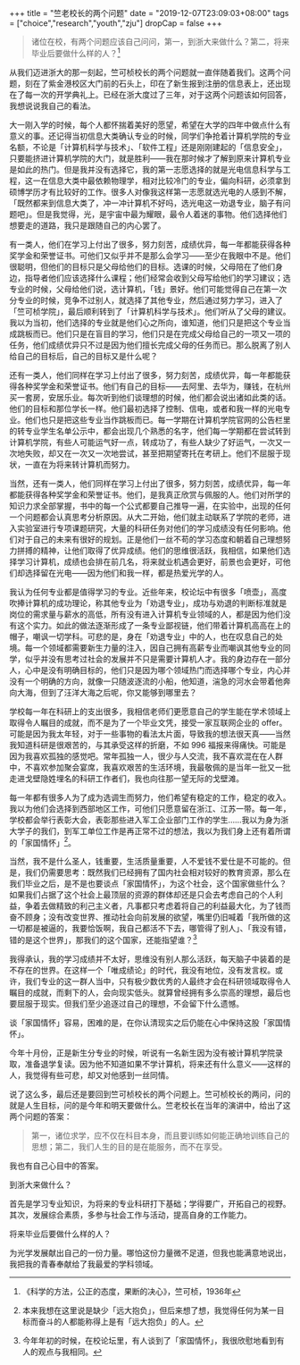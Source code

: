 +++
title = "竺老校长的两个问题"
date = "2019-12-07T23:09:03+08:00"
tags = ["choice","research","youth","zju"]
dropCap = false
+++

> 诸位在校，有两个问题应该自己问问，第一，到浙大来做什么？第二，将来毕业后要做什么样的人？[^1]

从我们迈进浙大的那一刻起，竺可桢校长的两个问题就一直伴随着我们。这两个问题，刻在了紫金港校区大门前的石头上，印在了新生报到注册的信息表上，还出现在了每一次的开学典礼上。已经在浙大度过了三年，对于这两个问题该如何回答，我想说说我自己的看法。

大一刚入学的时候，每个人都怀揣着美好的愿望，希望在大学的四年中做点什么有意义的事。还记得当初信息大类确认专业的时候，同学们争抢着计算机学院的专业名额，不论是「计算机科学与技术」、「软件工程」还是刚刚建起的「信息安全」，只要能挤进计算机学院的大门，就是胜利——我在那时候才了解到原来计算机专业是如此的热门。但是我并没有选择它，我的第一志愿选择的就是光电信息科学与工程，这一在信息大类中最依赖物理学，相对比较冷门的专业，偏向科研，必须拿到硕博学历才有比较好的工作。很多人对像我这样第一志愿就选光电的人感到不解，「既然都来到信息大类了，冲一冲计算机不好吗，选光电这一劝退专业，脑子有问题吧」。但是我觉得，光，是宇宙中最为耀眼，最令人着迷的事物。他们选择他们想要走的道路，我只是跟随自己的内心罢了。

有一类人，他们在学习上付出了很多，努力刻苦，成绩优异，每一年都能获得各种奖学金和荣誉证书。可他们又似乎并不是那么会学习——至少在我眼中不是。他们很聪明，但他们的目标只是父母给他们的目标。选课的时候，父母陪在了他们身边，指导者他们应该选择什么课程；他们经常会收到父母写给他们的学习建议；选专业的时候，父母给他们说，选计算机，「钱」景好。他们可能觉得自己在第一次分专业的时候，竞争不过别人，就选择了其他专业，然后通过努力学习，进入了「竺可桢学院」，最后顺利转到了「计算机科学与技术」。他们听从了父母的建议。我以为当初，他们选择的专业就是他们心之所向，谁知道，他们只是把这个专业当成跳板而已。他们只是在盲目的学习，他们只是在完成父母给自己的一项又一项的任务，他们成绩优异只不过是因为他们擅长完成父母的任务而已。那么脱离了别人给自己的目标后，自己的目标又是什么呢？

还有一类人，他们同样在学习上付出了很多，努力刻苦，成绩优异，每一年都能获得各种奖学金和荣誉证书。他们有自己的目标——去阿里、去华为，赚钱，在杭州买一套房，安居乐业。每次听到他们谈理想的时候，他们都会说出诸如此类的话。他们的目标和那位学长一样。他们最初选择了控制、信电，或者和我一样的光电专业。他们也只是把这些专业当作跳板而已。每一学期在计算机学院官网的公告栏里的转专业学生名单公示中，都会出现几个熟悉的名字，他们每一学期都在尝试转到计算机学院，有些人可能运气好一点，转成功了，有些人缺少了好运气，一次又一次地失败，却又在一次又一次地尝试，甚至把期望寄托在考研上。他们不屈服于现状，一直在为将来转计算机而努力。

当然，还有一类人，他们同样在学习上付出了很多，努力刻苦，成绩优异，每一年都能获得各种奖学金和荣誉证书。他们，是我真正欣赏与佩服的人。他们对所学的知识力求全部掌握，书中的每一个公式都要自己推导一遍，在实验中，出现的任何一个问题都会认真思考分析原因。从大二开始，他们就主动联系了学院的老师，进入实验室进行专项课题研究，大量的科研任务对他们的学习成绩没有任何影响。他们对于自己的未来有很好的规划。正是他们一丝不苟的学习态度和朝着自己理想努力拼搏的精神，让他们取得了优异成绩。他们的思维很活跃，我相信，如果他们选择学习计算机，成绩也会排在前几名，将来就业机遇会更好，前景也会更好，可他们却选择留在光电——因为他们和我一样，都是热爱光学的人。

我认为任何专业都是值得学习的专业。近些年来，校论坛中有很多「喷壶」，高度吹捧计算机的成功理论，称其他专业为「劝退专业」，成功与劝退的判断标准就是岗位的需求量与薪水的高低，所有没有进入计算机专业领域的人，都是因为他们没有这个实力。如此的做法逐渐形成了一条专业鄙视链，他们带着计算机高高在上的帽子，嘲讽一切学科。可悲的是，身在「劝退专业」中的人，也在叹息自己的处境。每一个领域都需要新生力量的注入，因自己拥有高薪专业而嘲讽其他专业的同学，似乎并没有思考过社会的发展并不只是需要计算机人才。我的身边存在一部分人，心中是没有明确目标的，他们只是因为哪个领域热门而选择哪个专业，内心并没有一个明确的方向，就像一只随波逐流的小船，他知道，湍急的河水会带着他奔向大海，但到了汪洋大海之后呢，你又能够到哪里去？

学校每一年在科研上的支出很多，我相信老师们更愿意自己的学生能在学术领域上取得令人瞩目的成就，而不是为了一个毕业文凭，接受一家互联网企业的 offer。可能是因为我太年轻，对于一些事物的看法太片面，导致我的想法很天真——当然我知道科研是很艰苦的，与其承受这样的折磨，不如 996 福报来得痛快。可能是因为我喜欢孤独的感觉吧。常年孤独一人，很少与人交流，我不喜欢混在在人群中，不喜欢参加聚会宴席，我喜欢艰苦的生活环境，我最敬佩的是当年一批又一批走进戈壁隐姓埋名的科研工作者们，我也向往那一望无际的戈壁滩。

每一年都有很多人为了成为选调生而努力，他们希望有稳定的工作，稳定的收入。我以为他们会选择到西部地区工作，可他们只愿意留在浙江、江苏一带。每一年，学校都会举行表彰大会，表彰那些进入军工企业部门工作的学生……我以为身为浙大学子的我们，到军工单位工作是再正常不过的想法，我以为我们身上还有着所谓的「家国情怀」[^2]。

当然，我不是什么圣人，钱重要，生活质量重要，人不爱钱不爱仕是不可能的。但是，我们仍需要思考：既然我们已经拥有了国内社会相对较好的教育资源，那么在我们毕业之后，是不是也要谈点「家国情怀」，为这个社会，这个国家做些什么？如果我们占据了这个社会上最顶层的资源的群体却还是只会去考虑自己的个人利益，争着去做精致的利己主义者，凡事都只考虑着将自己的利益最大化，为了钱而奋不顾身；没有改变世界、推动社会向前发展的欲望，嘴里仍旧喊着「我所做的这一切都是被逼的，我要恰饭啊，我自己都活不下去，哪管得了别人」、「我没有错，错的是这个世界」，那我们的这个国家，还能指望谁？[^3]

我得承认，我的学习成绩并不太好，思维没有别人那么活跃，每天脑子中装着的是不存在的世界。在这样一个「唯成绩论」的时代，我没有地位，没有发言权。或许，我们专业的这一群人当中，只有极少数优秀的人最终才会在科研领域取得令人瞩目的成就，而剩下的人，会向现实低头。就算曾经拥有多么崇高的理想，最后也要屈服于现实。但我们至少追逐过自己的理想，不会留下什么遗憾。

谈「家国情怀」容易，困难的是，在你认清现实之后仍能在心中保持这股「家国情怀」。

今年十月份，正是新生分专业的时候，听说有一名新生因为没有被计算机学院录取，准备退学复读。因为他不知道如果不学计算机，将来还有什么意义——这样的人，我觉得有些可悲，却又对他感到一丝同情。

说了这么多，最后还是要回到竺可桢校长的两个问题上。竺可桢校长的两问，问的就是人生目标，问的是今年和明天要做什么。竺老校长在当年的演讲中，给出了这两个问题的答案：

> 第一，诸位求学，应不仅在科目本身，而且要训练如何能正确地训练自己的思想；第二，我们人生的目的是在能服务，而不在享受。

我也有自己心目中的答案。

到浙大来做什么？

首先是学习专业知识，为将来的专业科研打下基础；学得要广，开拓自己的视野。其次，发展综合素质，多参与社会工作与活动，提高自身的工作能力。

将来毕业后要做什么样的人？

为光学发展献出自己的一份力量。哪怕这份力量微不足道，但我也能满意地说出，我把我的青春奉献给了我最爱的学科领域。

[^1]: 《科学的方法，公正的态度，果断的决心》，竺可桢，1936年
[^2]: 本来我想在这里说是缺少「远大抱负」，但后来想了想，我觉得任何为某一目标而奋斗的人都能称得上是有「远大抱负」的人。
[^3]: 今年年初的时候，在校论坛里，有人谈到了「家国情怀」，我很欣慰地看到有人的观点与我相同。